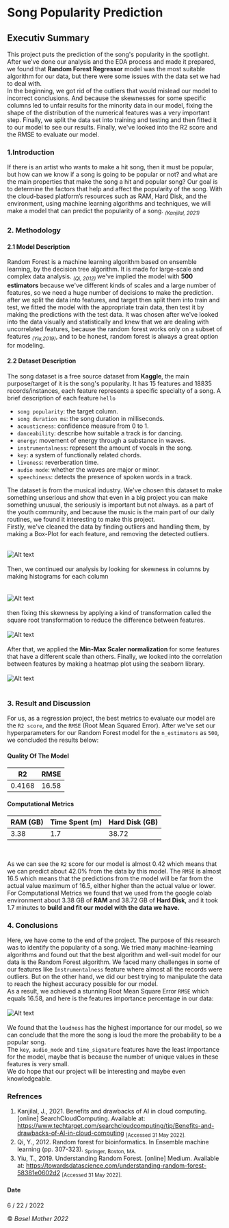 # Song Popularity Prediction 

## Executiv Summary
This project puts the prediction of the song's popularity in the spotlight. After we've done our analysis and the EDA process and made it prepared, we found that **Random Forest Regressor** model was the most suitable algorithm for our data, but there were some issues with the data set we had to deal with. <br>
In the beginning, we got rid of the outliers that would mislead our model to incorrect conclusions. And because the skewnesses for some specific columns led to unfair results for the minority data in our model, fixing the shape of the distribution of the numerical features was a very important step. Finally, we split the data set into training and testing and then fitted it to our model to see our results. Finally, we've looked into the R2 score and the RMSE to evaluate our model. <br>

### 1.Introduction
If there is an artist who wants to make a hit song, then it must be popular, but how can we know if a song is going to be popular or not? and what are the main properties that make the song a hit and popular song? Our goal is to determine the factors that help and affect the popularity of the song. With the cloud-based platform’s resources such as RAM, Hard Disk, and the environment, using machine learning algorithms and techniques, we will make a model that can predict the popularity of a song. <sub> <i>(Kanjilal, 2021)</sub></i> <br>

### 2. Methodology
#### 2.1 Model Description
Random Forest is a machine learning algorithm based on ensemble learning, by the decision tree algorithm. It is made for large-scale and complex data analysis. <sub> <i>(Qi, 2012) </sub> </i> we've implied the model with **500 estimators** because we've different kinds of scales and a large number of features, so we need a huge number of decisions to make the prediction. after we split the data into features, and target then split them into train and test, we fitted the model with the appropriate train data, then test it by making the predictions with the test data. It was chosen after we've looked into the data visually and statistically and knew that we are dealing with uncorrelated features, because the random forest works only on a subset of features <sub> <i>(Yiu,2019)</sub></i>, and to be honest, random forest is always a great option for modeling. <br>

#### 2.2 Dataset Description
The song dataset is a free source dataset from **Kaggle**, the main purpose/target of it is the song's popularity. It has 15 features and 18835 records/instances, each feature represents a specific specialty of a song. A brief description of each feature `hello` <br>
 
  * `song popularity`: the target column. 
  * `song duration ms`: the song duration in milliseconds. 
  * `acousticness`: confidence measure from 0 to 1. 
  * `danceability`: describe how suitable a track is for dancing. 
  * `energy`: movement of energy through a substance in waves. 
  * `instrumentalness`: represent the amount of vocals in the song. 
  * `key`: a system of functionally related chords. 
  * `liveness`: reverberation time. 
  * `audio mode`: whether the waves are major or minor. 
  * `speechiness`: detects the presence of spoken words in a track. 
  
  
The dataset is from the musical industry. We've chosen this dataset to make something unserious and show that even in a big project you can make something unusual, the seriously is important but not always. as a part of the youth community, and because the music is the main part of our daily routines, we found it interesting to make this project. <br>
Firstly, we've cleaned the data by finding outliers and handling them, by making a Box-Plot for each feature, and removing the detected outliers. <br> <br>

![Alt text](https://github.com/baselhusam/Song-Popularity-Prediction/blob/main/Images/Screenshot%202022-06-22%20020401.png "BoxPlot Figure For All Columns") <br> <br>
Then, we continued our analysis by looking for skewness in columns by making histograms for each column <br> <br>  
![Alt text](https://github.com/baselhusam/Song-Popularity-Prediction/blob/main/Images/Screenshot%202022-06-22%20020529.png "Histogram Figure For All Columns") <br><br>
then fixing this skewness by applying a kind of transformation called the square root transformation to reduce the difference between features. <br><br>
![Alt text](https://github.com/baselhusam/Song-Popularity-Prediction/blob/main/Images/Screenshot%202022-06-22%20020621.png "The Distribution After The Transformation") <br><br>
After that, we applied the **Min-Max Scaler normalization** for some features that have a different scale than others. Finally, we looked into the correlation between features by making a heatmap plot using the seaborn library. <br> <br>
![Alt text](https://github.com/baselhusam/Song-Popularity-Prediction/blob/main/Images/Screenshot%202022-06-22%20020642.png "Heatmap Figure For Correlation Between Features") <br><br>

### 3. Result and Discussion
For us, as a regression project, the best metrics to evaluate our model are the `R2 score`, and the `RMSE` (Root Mean Squared Error). After we've set our hyperparameters for our Random Forest model for the `n_estimators` as `500`, we concluded the results below:
#### Quality Of The Model
| R2 | RMSE |
| --- | --- |
| 0.4168 | 16.58 |

#### Computational Metrics
| RAM (GB) | Time Spent (m) | Hard Disk (GB) |
| ---- | ----- | ----- |
| 3.38 | 1.7 | 38.72 |


<br> 

As we can see the `R2` score for our model is almost 0.42 which means that we can predict about 42.0% from the data by this model.
The `RMSE` is almost 16.5 which means that the predictions from the model will be far from the actual value maximum of 16.5, either higher than the actual value or lower. <br>
For Computational Metrics we found that we used from the google colab environment about 3.38 GB of **RAM** and 38.72 GB of **Hard Disk**, and it took 1.7 minutes to **build and fit our model with the data we have.** <br>

### 4. Conclusions
Here, we have come to the end of the project. The purpose of this research was to identify the popularity of a song. We tried many machine-learning algorithms and found out that the best algorithm and well-suit model for our data is the Random Forest algorithm. We faced many challenges in some of our features like `Instrumentalness` feature where almost all the records were outliers. But on the other hand, we did our best trying to manipulate the data to reach the highest accuracy possible for our model. <br>
As a result, we achieved a stunning Root Mean Square Error `RMSE` which equals 16.58, and here is the features importance percentage in our data: <br> <br>
![Alt text](https://github.com/baselhusam/Song-Popularity-Prediction/blob/main/Images/Screenshot%202022-06-22%20020816.png "Features Importance For The Model") <br> <br>
We found that the `loudness` has the highest importance for our model, so we can conclude that the more the song is loud the more the probability to be a popular song. <br>
The `key`, `audio_mode` and `time_signature` features have the least importance for the model, maybe that is because the number of unique values in these features is very small. <br>
We do hope that our project will be interesting and maybe even knowledgeable. <br>

### Refrences
1. Kanjilal, J., 2021. Benefits and drawbacks of AI in cloud computing. [online] SearchCloudComputing. Available at:
https://www.techtarget.com/searchcloudcomputing/tip/Benefits-and-drawbacks-of-AI-in-cloud-computing <sub> [Accessed 31 May 2022]. </sub> <br>
2. Qi, Y., 2012. Random forest for bioinformatics. In Ensemble machine learning (pp. 307-323). <sub>Springer, Boston, MA.</sub> <br>
3. Yiu, T., 2019. Understanding Random Forest. [online] Medium. Available at: https://towardsdatascience.com/understanding-random-forest-58381e0602d2 <sub>[Accessed 31 May 2022]. </sub><br>


#### Date
6 / 22 / 2022

&copy; <i> Basel Mather 2022 </i>
